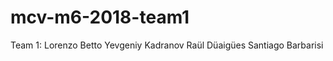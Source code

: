 # mcv-m6-2018-team1

Team 1:
  Lorenzo Betto
  Yevgeniy Kadranov
  Raül Düaigües
  Santiago Barbarisi
